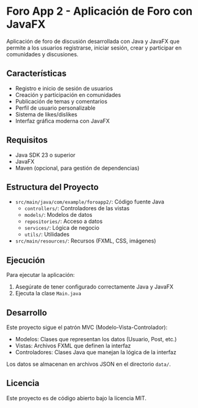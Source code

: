 # Foro App 2 - Aplicación de Foro con JavaFX

Aplicación de foro de discusión desarrollada con Java y JavaFX que permite a los usuarios registrarse, iniciar sesión, crear y participar en comunidades y discusiones.

## Características

- Registro e inicio de sesión de usuarios
- Creación y participación en comunidades
- Publicación de temas y comentarios
- Perfil de usuario personalizable
- Sistema de likes/dislikes
- Interfaz gráfica moderna con JavaFX

## Requisitos

- Java SDK 23 o superior
- JavaFX
- Maven (opcional, para gestión de dependencias)

## Estructura del Proyecto

- `src/main/java/com/example/foroapp2/`: Código fuente Java
  - `controllers/`: Controladores de las vistas
  - `models/`: Modelos de datos
  - `repositories/`: Acceso a datos
  - `services/`: Lógica de negocio
  - `utils/`: Utilidades
- `src/main/resources/`: Recursos (FXML, CSS, imágenes)

## Ejecución

Para ejecutar la aplicación:

1. Asegúrate de tener configurado correctamente Java y JavaFX
2. Ejecuta la clase `Main.java`

## Desarrollo

Este proyecto sigue el patrón MVC (Modelo-Vista-Controlador):
- Modelos: Clases que representan los datos (Usuario, Post, etc.)
- Vistas: Archivos FXML que definen la interfaz
- Controladores: Clases Java que manejan la lógica de la interfaz

Los datos se almacenan en archivos JSON en el directorio `data/`.

## Licencia

Este proyecto es de código abierto bajo la licencia MIT.

